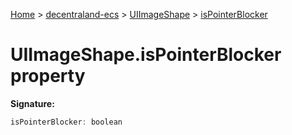 [Home](./index) &gt; [decentraland-ecs](./decentraland-ecs.md) &gt; [UIImageShape](./decentraland-ecs.uiimageshape.md) &gt; [isPointerBlocker](./decentraland-ecs.uiimageshape.ispointerblocker.md)

# UIImageShape.isPointerBlocker property


**Signature:**
```javascript
isPointerBlocker: boolean
```
